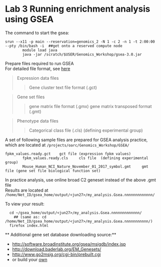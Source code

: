 # Lab 3  Running enrichment analysis using GSEA 

The command to start the gsea:
```
srun --x11 -p main --reservation=genomics_2 -N 1 -c 2 -n 1 -t 2:00:00 --pty /bin/bash -i  ##get onto a reserved compute node
        module load java
        java -jar /scratch/$USER/Genomics_Workshop/gsea-3.0.jar      

```
Prepare files required to run GSEA  
For detailed file format, see [here]( https://software.broadinstitute.org/cancer/software/gsea/wiki/index.php/Data_formats#GMX:_Gene_MatriX_file_format_.28.2A.gmx.29)

>Expression data files   
>>Gene cluster text file format (.gct)

>Gene set files
>>gene matrix file format  (.gmx)
>>gene matrix transposed format (.gmt)

>Phenotype data files
>> Categorical class file (.cls)  (defining experimental group)

A set of following sample files are prepared for GSEA analysis practice, which are located at  `/projects/oarc/Genomics_Workshop/GSEA/`
```
fpkm_values.ready.gct    gct file (expression fpkm values)
        fpkm_values.ready.cls     cls file  (defining experimental group)
        Mouse_Human_NCI_Nature_November_01_2017_symbol.gmt     gmt file (gene set file biological function set)

```
 In practice analysis, use online broad C2 geneset instead of the above .gmt file  
 Results are located at `/home/Net_ID/gsea_home/output/<jun27>/my_analysis.Gsea.nnnnnnnnnnnnn/ `  

  To view your result:
```
  cd ~/gsea_home/output/<jun27>/my_analysis.Gsea.nnnnnnnnnnnnn/  
  	## (same as: cd /home/Net_ID/gsea_home/output/<jun27>/my_analysis.Gsea.nnnnnnnnnnn/)
  firefox index.html
```
** Additional gene set database downloading source:**

  * <http://software.broadinstitute.org/gsea/msigdb/index.jsp>
  * <http://download.baderlab.org/EM_Genesets/>
  * <http://www.go2msig.org/cgi-bin/prebuilt.cgi>
  * or build your [own](http://www.go2msig.org/cgi-bin/go2msig.cgi)

                        
        


